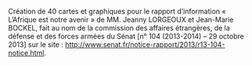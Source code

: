 Création de 40 cartes et graphiques pour le rapport d’information « L’Afrique est notre avenir » de MM. Jeanny LORGEOUX et Jean-Marie BOCKEL, fait au nom de la commission des affaires étrangères, de la défense et des forces armées du Sénat [n° 104 (2013-2014) – 29 octobre 2013] sur le site : http://www.senat.fr/notice-rapport/2013/r13-104-notice.html.
